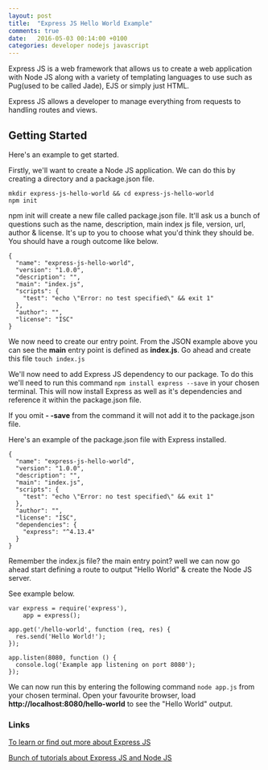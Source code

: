 ```yaml
---
layout: post
title:  "Express JS Hello World Example"
comments: true
date:   2016-05-03 00:14:00 +0100
categories: developer nodejs javascript
---
```

Express JS is a web framework that allows us to create a web application with Node JS along with a variety of templating languages to use such as Pug(used to be called Jade), EJS or simply just HTML.

Express JS allows a developer to manage everything from requests to handling routes and views.

## Getting Started
Here's an example to get started.

Firstly, we'll want to create a Node JS application. We can do this by creating a directory and a package.json file.

```
mkdir express-js-hello-world && cd express-js-hello-world
npm init
```

npm init will create a new file called package.json file. It'll ask us a bunch of questions such as the name, description, main index js file, version, url, author & license. It's up to you to choose what you'd think they should be. You should have a rough outcome like below.

```
{
  "name": "express-js-hello-world",
  "version": "1.0.0",
  "description": "",
  "main": "index.js",
  "scripts": {
    "test": "echo \"Error: no test specified\" && exit 1"
  },
  "author": "",
  "license": "ISC"
}
```

We now need to create our entry point. From the JSON example above you can see the **main** entry point is defined as **index.js**. Go ahead and create this file ``` touch index.js ```

We'll now need to add Express JS dependency to our package. To do this we'll need to run this command ``` npm install express --save ``` in your chosen terminal. This will now install Express as well as it's dependencies and reference it within the package.json file. 

If you omit **- -save** from the command it will not add it to the package.json file.

Here's an example of the package.json file with Express installed.

```
{
  "name": "express-js-hello-world",
  "version": "1.0.0",
  "description": "",
  "main": "index.js",
  "scripts": {
    "test": "echo \"Error: no test specified\" && exit 1"
  },
  "author": "",
  "license": "ISC",
  "dependencies": {
    "express": "^4.13.4"
  }
}
```

Remember the index.js file? the main entry point? well we can now go ahead start defining a route to output "Hello World" & create the Node JS server.

See example below.

```
var express = require('express'),
    app = express();

app.get('/hello-world', function (req, res) {
  res.send('Hello World!');
});

app.listen(8080, function () {
  console.log('Example app listening on port 8080');
});
```

We can now run this by entering the following command ``` node app.js ``` from your chosen terminal. Open your favourite browser, load **http://localhost:8080/hello-world** to see the "Hello World" output.

### Links
[To learn or find out more about Express JS](http://expressjs.com/)

[Bunch of tutorials about Express JS and Node JS](https://scotch.io/tutorials/use-expressjs-to-get-url-and-post-parameters)
